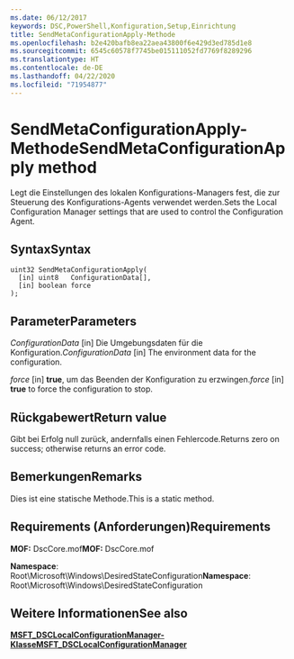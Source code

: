 ```yaml
---
ms.date: 06/12/2017
keywords: DSC,PowerShell,Konfiguration,Setup,Einrichtung
title: SendMetaConfigurationApply-Methode
ms.openlocfilehash: b2e420bafb8ea22aea43800f6e429d3ed785d1e8
ms.sourcegitcommit: 6545c60578f7745be015111052fd7769f8289296
ms.translationtype: HT
ms.contentlocale: de-DE
ms.lasthandoff: 04/22/2020
ms.locfileid: "71954877"
---
```

# <a name="sendmetaconfigurationapply-method"></a><span data-ttu-id="861fd-103">SendMetaConfigurationApply-Methode</span><span class="sxs-lookup"><span data-stu-id="861fd-103">SendMetaConfigurationApply method</span></span>

<span data-ttu-id="861fd-104">Legt die Einstellungen des lokalen Konfigurations-Managers fest, die zur Steuerung des Konfigurations-Agents verwendet werden.</span><span class="sxs-lookup"><span data-stu-id="861fd-104">Sets the Local Configuration Manager settings that are used to control the Configuration Agent.</span></span>

## <a name="syntax"></a><span data-ttu-id="861fd-105">Syntax</span><span class="sxs-lookup"><span data-stu-id="861fd-105">Syntax</span></span>

```mof
uint32 SendMetaConfigurationApply(
  [in] uint8   ConfigurationData[],
  [in] boolean force
);
```

## <a name="parameters"></a><span data-ttu-id="861fd-106">Parameter</span><span class="sxs-lookup"><span data-stu-id="861fd-106">Parameters</span></span>

<span data-ttu-id="861fd-107">*ConfigurationData* \[in\] Die Umgebungsdaten für die Konfiguration.</span><span class="sxs-lookup"><span data-stu-id="861fd-107">*ConfigurationData* \[in\] The environment data for the configuration.</span></span>

<span data-ttu-id="861fd-108">*force* \[in\] **true**, um das Beenden der Konfiguration zu erzwingen.</span><span class="sxs-lookup"><span data-stu-id="861fd-108">*force* \[in\] **true** to force the configuration to stop.</span></span>

## <a name="return-value"></a><span data-ttu-id="861fd-109">Rückgabewert</span><span class="sxs-lookup"><span data-stu-id="861fd-109">Return value</span></span>

<span data-ttu-id="861fd-110">Gibt bei Erfolg null zurück, andernfalls einen Fehlercode.</span><span class="sxs-lookup"><span data-stu-id="861fd-110">Returns zero on success; otherwise returns an error code.</span></span>

## <a name="remarks"></a><span data-ttu-id="861fd-111">Bemerkungen</span><span class="sxs-lookup"><span data-stu-id="861fd-111">Remarks</span></span>

<span data-ttu-id="861fd-112">Dies ist eine statische Methode.</span><span class="sxs-lookup"><span data-stu-id="861fd-112">This is a static method.</span></span>

## <a name="requirements"></a><span data-ttu-id="861fd-113">Requirements (Anforderungen)</span><span class="sxs-lookup"><span data-stu-id="861fd-113">Requirements</span></span>

<span data-ttu-id="861fd-114">**MOF:** DscCore.mof</span><span class="sxs-lookup"><span data-stu-id="861fd-114">**MOF:** DscCore.mof</span></span>

<span data-ttu-id="861fd-115">**Namespace**: Root\Microsoft\Windows\DesiredStateConfiguration</span><span class="sxs-lookup"><span data-stu-id="861fd-115">**Namespace**: Root\Microsoft\Windows\DesiredStateConfiguration</span></span>

## <a name="see-also"></a><span data-ttu-id="861fd-116">Weitere Informationen</span><span class="sxs-lookup"><span data-stu-id="861fd-116">See also</span></span>

[<span data-ttu-id="861fd-117">**MSFT_DSCLocalConfigurationManager-Klasse**</span><span class="sxs-lookup"><span data-stu-id="861fd-117">**MSFT_DSCLocalConfigurationManager**</span></span>](msft-dsclocalconfigurationmanager.md)
